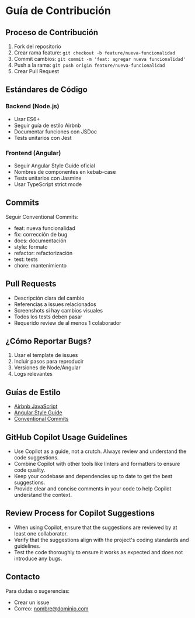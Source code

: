 # Guía de Contribución

## Proceso de Contribución
1. Fork del repositorio
2. Crear rama feature: `git checkout -b feature/nueva-funcionalidad`
3. Commit cambios: `git commit -m 'feat: agregar nueva funcionalidad'`
4. Push a la rama: `git push origin feature/nueva-funcionalidad`
5. Crear Pull Request

## Estándares de Código

### Backend (Node.js)
- Usar ES6+
- Seguir guía de estilo Airbnb
- Documentar funciones con JSDoc
- Tests unitarios con Jest

### Frontend (Angular)
- Seguir Angular Style Guide oficial
- Nombres de componentes en kebab-case
- Tests unitarios con Jasmine
- Usar TypeScript strict mode

## Commits
Seguir Conventional Commits:
- feat: nueva funcionalidad
- fix: corrección de bug
- docs: documentación
- style: formato
- refactor: refactorización
- test: tests
- chore: mantenimiento

## Pull Requests
- Descripción clara del cambio
- Referencias a issues relacionados
- Screenshots si hay cambios visuales
- Todos los tests deben pasar
- Requerido review de al menos 1 colaborador

## ¿Cómo Reportar Bugs?
1. Usar el template de issues
2. Incluir pasos para reproducir
3. Versiones de Node/Angular
4. Logs relevantes

## Guías de Estilo
- [Airbnb JavaScript](https://github.com/airbnb/javascript)
- [Angular Style Guide](https://angular.io/guide/styleguide)
- [Conventional Commits](https://www.conventionalcommits.org/es)

## GitHub Copilot Usage Guidelines
- Use Copilot as a guide, not a crutch. Always review and understand the code suggestions.
- Combine Copilot with other tools like linters and formatters to ensure code quality.
- Keep your codebase and dependencies up to date to get the best suggestions.
- Provide clear and concise comments in your code to help Copilot understand the context.

## Review Process for Copilot Suggestions
- When using Copilot, ensure that the suggestions are reviewed by at least one collaborator.
- Verify that the suggestions align with the project's coding standards and guidelines.
- Test the code thoroughly to ensure it works as expected and does not introduce any bugs.

## Contacto
Para dudas o sugerencias:
- Crear un issue
- Correo: nombre@dominio.com
